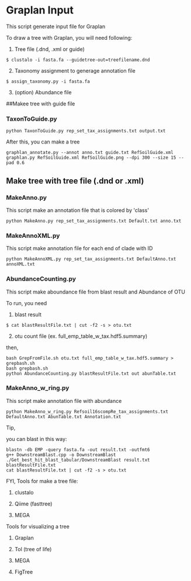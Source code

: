# Graplan Input

This script generate input file for Graplan

To draw a tree with Graplan, you will need following:

1. Tree file (.dnd, .xml or guide)
```
$ clustalo -i fasta.fa --guidetree-out=treefilename.dnd
```
2. Taxonomy assignment to generage annotation file
```
$ assign_taxonomy.py -i fasta.fa
```
3. (option) Abundance file

##Makee tree with guide file

### TaxonToGuide.py
```
python TaxonToGuide.py rep_set_tax_assignments.txt output.txt
```

After this, you can make a tree

```
graphlan_annotate.py --annot anno.txt guide.txt RefSoilGuide.xml
graphlan.py RefSoilGuide.xml RefSoilGuide.png --dpi 300 --size 15 --pad 0.6
```

## Make tree with tree file (.dnd or .xml)

### MakeAnno.py
This script make an annotation file that is colored by 'class'
```
python MakeAnno.py rep_set_tax_assignments.txt Default.txt anno.txt
```

### MakeAnnoXML.py

This script make annotation file for each end of clade with ID

```
python MakeAnnoXML.py rep_set_tax_assignments.txt DefaultAnno.txt annoXML.txt
```

### AbundanceCounting.py
This script make aboundance file from blast result and Abundance of OTU

To run, you need 

1. blast result
```
$ cat blastResultFile.txt | cut -f2 -s > otu.txt
```
2. otu count file (ex. full_emp_table_w_tax.hdf5.summary)

then,
```
bash GrepFromFile.sh otu.txt full_emp_table_w_tax.hdf5.summary > grepbash.sh
bash grepbash.sh
python AbundanceCounting.py blastResultFile.txt out abunTable.txt
```

### MakeAnno_w_ring.py
This script make annotation file with abundance

```
python MakeAnno_w_ring.py Refsoil16scompRe_tax_assignments.txt DefaultAnno.txt AbunTable.txt Annotation.txt
```

Tip,

you can blast in this way:
```
blastn -db EMP -query fasta.fa -out result.txt -outfmt6
g++ DownstreamBlast.cpp -o DownstreamBlast
./Get_best_hit_blast_tabular/DownstreamBlast result.txt blastResultFile.txt
cat blastResultFile.txt | cut -f2 -s > otu.txt
```

FYI, Tools for make a tree file:

1. clustalo

2. Qiime (fasttree)

3. MEGA

Tools for visualizing a tree

1. Graplan

2. Tol (tree of life)

3. MEGA

4. FigTree